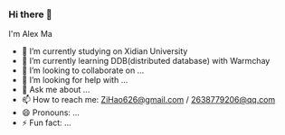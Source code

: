 ### Hi there 👋

<!--
**ZiHao256/ZiHao256** is a ✨ _special_ ✨ repository because its `README.md` (this file) appears on your GitHub profile.
Here are some ideas to get you started:
-->

I'm Alex Ma

- 🔭 I’m currently studying on Xidian University
- 🌱 I’m currently learning DDB(distributed database) with Warmchay
- 👯 I’m looking to collaborate on ...
- 🤔 I’m looking for help with ...
- 💬 Ask me about ...
- 📫 How to reach me: ZiHao626@gmail.com / 2638779206@qq.com
- 😄 Pronouns: ...
- ⚡ Fun fact: ...
